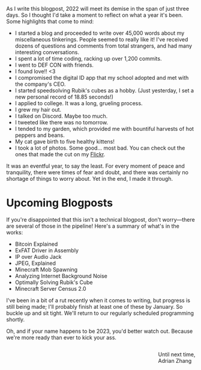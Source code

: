 As I write this blogpost, 2022 will meet its demise in the span of just three days. So I thought I'd take a moment to reflect on what a year it's been. Some highlights that come to mind:

* I started a blog and proceeded to write over 45,000 words about my miscellaneous tinkerings. People seemed to really like it! I've received dozens of questions and comments from total strangers, and had many interesting conversations.
* I spent a lot of time coding, racking up over 1,200 commits.
* I went to DEF CON with friends.
* I found love!! &lt;3
* I compromised the digital ID app that my school adopted and met with the company's CEO.
* I started speedsolving Rubik's cubes as a hobby. (Just yesterday, I set a new personal record of 18.85 seconds!)
* I applied to college. It was a long, grueling process.
* I grew my hair out.
* I talked on Discord. Maybe too much.
* I tweeted like there was no tomorrow.
* I tended to my garden, which provided me with bountiful harvests of hot peppers and beans.
* My cat gave birth to five healthy kittens!
* I took a lot of photos. Some good&hellip; most bad. You can check out the ones that made the cut on my [Flickr](https://www.flickr.com/people/192931620@N06/).

It was an eventful year, to say the least. For every moment of peace and tranquility, there were times of fear and doubt, and there was certainly no shortage of things to worry about. Yet in the end, I made it through.

# Upcoming Blogposts

If you're disappointed that this isn't a technical blogpost, don't worry&mdash;there are several of those in the pipeline! Here's a summary of what's in the works:

- Bitcoin Explained
- ExFAT Driver in Assembly
- IP over Audio Jack
- JPEG, Explained
- Minecraft Mob Spawning
- Analyzing Internet Background Noise
- Optimally Solving Rubik's Cube
- Minecraft Server Census 2.0

I've been in a bit of a rut recently when it comes to writing, but progress is still being made; I'll probably finish at least one of these by January. So buckle up and sit tight. We'll return to our regularly scheduled programming shortly.

Oh, and if your name happens to be 2023, you'd better watch out. Because we're more ready than ever to kick your ass.

<p style="float: right">
Until next time,<br>
Adrian Zhang
</p>